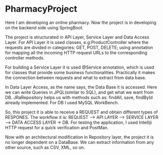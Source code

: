 # PharmacyProject
Here I am developing an online pharmacy. Now the project is in developing on the backend side using SpringBoot. 

The project is structurated in API Layer, Service Layer and Data Access Layer.
For API Layer it is used classes, e.g:ProductController where the requests are divided in categories: GET, POST, DELETE; 
using annotation for mapping all the incoming HTTP request URLs to the corresponding controller methods.

For building a Service Layer it is used @Service annotation, which is used for classes that provide some business functionalities. 
Practically it makes the connection between requests and what to extract from data base.

In Data Layer Access, as the name says, the Data Base it is accessed. Here we can write Queries in JPQL(similar to SQL), and get what we want from DB. 
JRaRepository helps us with methods such as: findAll, save, findById already implemented. For DB I used MySQL WorkBench.

So, this project it is able to receive a REQUEST and obtain different types of RESPONES. 
The workflow it is: REQUEST --> API LAYER --> SERVICE LAYER --> DATA ACCESS LAYER -> DB.
For testing the application, I used Intelliji HTTP request for a quick verification and PostMan.

Now with an architectural modification in Repository layer, the project it is no longer dependent on a DataBase. We can extract information from any other source, such as CSV, XML, so on. 

